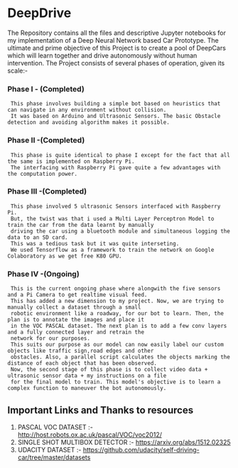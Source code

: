 # DeepDrive
The Repository contains all the files and descriptive Jupyter notebooks for my implementation of a Deep Neural Network based Car Prototype.
The ultimate and prime objective of this Project is to create a pool of DeepCars which will learn together and drive autonomously without human intervention.
The Project consists of several phases of operation, given its scale:-


   ### Phase I - (Completed)
     This phase involves building a simple bot based on heuristics that can navigate in any environment without collision.
     It was based on Arduino and Ultrasonic Sensors. The basic Obstacle detection and avoiding algorithm makes it possible.
     
   ### Phase II -(Completed)
     This phase is quite identical to phase I except for the fact that all the same is implemented on Raspberry Pi. 
     The interfacing with Raspberry Pi gave quite a few advantages with the computation power.
     
   ### Phase III -(Completed)
     This phase involved 5 ultrasonic Sensors interfaced with Raspberry Pi. 
     But, the twist was that i used a Multi Layer Perceptron Model to train the car from the data learnt by manually 
     driving the car using a bluetooth module and simultaneous logging the data to an SD card. 
     This was a tedious task but it was quite interseting.
     We used Tensorflow as a framework to train the network on Google Colaboratory as we get free K80 GPU. 
     
   ### Phase IV -(Ongoing) 
     This is the current ongoing phase where alongwith the five sensors and a Pi Camera to get realtime visual feed.
     This has added a new dimension to my project. Now, we are trying to manually collect a dataset through a small
     robotic environment like a roadway, for our bot to learn. Then, the plan is to annotate the images and place it
     in the VOC PASCAL dataset. The next plan is to add a few conv layers and a fully connected layer and retrain the 
     network for our purposes.
     This suits our purpose as our model can now easily label our custom objects like traffic sign,road edges and other
     obstacles. Also, a parallel script calculates the objects marking the distance of each object that has been observed.
     Now, the second stage of this phase is to collect video data + ultrasonic sensor data + my instructions on a file
     for the final model to train. This model's objective is to learn a complex function to maneuver the bot autonomously.
     
     
     
## Important Links and Thanks to resources
1) PASCAL VOC DATASET   :-  http://host.robots.ox.ac.uk/pascal/VOC/voc2012/
2) SINGLE SHOT MULTIBOX DETECTOR  :- https://arxiv.org/abs/1512.02325
3) UDACITY DATASET :- https://github.com/udacity/self-driving-car/tree/master/datasets
     
    
